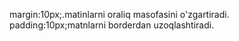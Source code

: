 margin:10px;.matinlarni oraliq masofasini o'zgartiradi.
padding:10px;matnlarni borderdan uzoqlashtiradi.